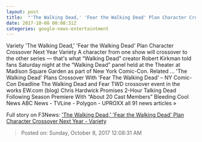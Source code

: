 ```yaml
---
layout: post
title:  "'The Walking Dead,' 'Fear the Walking Dead' Plan Character Crossover Next Year - Variety"
date: 2017-10-08 00:08:31Z
categories: google-news-entertaintment
---
```


Variety 'The Walking Dead,' 'Fear the Walking Dead' Plan Character Crossover Next Year Variety A character from one show will crossover to the other series — that's what “Walking Dead” creator Robert Kirkman told fans Saturday night at the “Walking Dead” panel held at the Theater at Madison Square Garden as part of New York Comic-Con. Related ... 'The Walking Dead' Plans Crossover With 'Fear The Walking Dead' – NY Comic-Con Deadline The Walking Dead and Fear TWD crossover event in the works EW.com (blog) Chris Hardwick Promises 2-Hour Talking Dead Following Season Premiere With “About 20 Cast Members” Bleeding Cool News ABC News - TVLine - Polygon - UPROXX all 91 news articles »


Full story on F3News: ['The Walking Dead,' 'Fear the Walking Dead' Plan Character Crossover Next Year - Variety](http://www.f3nws.com/n/KbZPtC)

> Posted on: Sunday, October 8, 2017 12:08:31 AM
